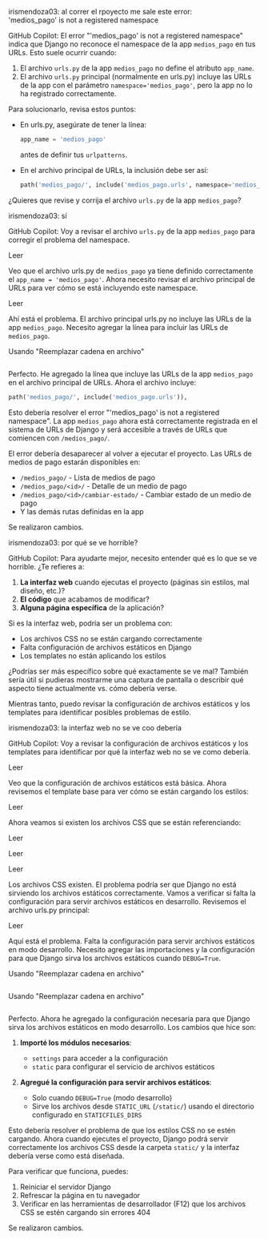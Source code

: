 irismendoza03: al correr el rpoyecto me sale este error: 	
'medios_pago' is not a registered namespace

GitHub Copilot: El error "'medios_pago' is not a registered namespace" indica que Django no reconoce el namespace de la app `medios_pago` en tus URLs. Esto suele ocurrir cuando:

1. El archivo `urls.py` de la app `medios_pago` no define el atributo `app_name`.
2. El archivo `urls.py` principal (normalmente en urls.py) incluye las URLs de la app con el parámetro `namespace='medios_pago'`, pero la app no lo ha registrado correctamente.

Para solucionarlo, revisa estos puntos:

- En urls.py, asegúrate de tener la línea:
  ```python
  app_name = 'medios_pago'
  ```
  antes de definir tus `urlpatterns`.

- En el archivo principal de URLs, la inclusión debe ser así:
  ```python
  path('medios_pago/', include('medios_pago.urls', namespace='medios_pago'))
  ```

¿Quieres que revise y corrija el archivo `urls.py` de la app `medios_pago`?

irismendoza03: sí

GitHub Copilot: Voy a revisar el archivo `urls.py` de la app `medios_pago` para corregir el problema del namespace. 

Leer [](file:///home/Iris/Escritorio/ProyectoIS2/proyectoIS/proyecto/medios_pago/urls.py)

Veo que el archivo urls.py de `medios_pago` ya tiene definido correctamente el `app_name = 'medios_pago'`. Ahora necesito revisar el archivo principal de URLs para ver cómo se está incluyendo este namespace. 

Leer [](file:///home/Iris/Escritorio/ProyectoIS2/proyectoIS/proyecto/proyecto/urls.py)

Ahí está el problema. El archivo principal urls.py no incluye las URLs de la app `medios_pago`. Necesito agregar la línea para incluir las URLs de `medios_pago`. 

Usando "Reemplazar cadena en archivo"


```

```
Perfecto. He agregado la línea que incluye las URLs de la app `medios_pago` en el archivo principal de URLs. Ahora el archivo incluye:

```python
path('medios_pago/', include('medios_pago.urls')),
```

Esto debería resolver el error "'medios_pago' is not a registered namespace". La app `medios_pago` ahora está correctamente registrada en el sistema de URLs de Django y será accesible a través de URLs que comiencen con `/medios_pago/`.

El error debería desaparecer al volver a ejecutar el proyecto. Las URLs de medios de pago estarán disponibles en:
- `/medios_pago/` - Lista de medios de pago
- `/medios_pago/<id>/` - Detalle de un medio de pago
- `/medios_pago/<id>/cambiar-estado/` - Cambiar estado de un medio de pago
- Y las demás rutas definidas en la app

Se realizaron cambios.

irismendoza03: por qué se ve horrible?

GitHub Copilot: Para ayudarte mejor, necesito entender qué es lo que se ve horrible. ¿Te refieres a:

1. **La interfaz web** cuando ejecutas el proyecto (páginas sin estilos, mal diseño, etc.)?
2. **El código** que acabamos de modificar?
3. **Alguna página específica** de la aplicación?

Si es la interfaz web, podría ser un problema con:
- Los archivos CSS no se están cargando correctamente
- Falta configuración de archivos estáticos en Django
- Los templates no están aplicando los estilos

¿Podrías ser más específico sobre qué exactamente se ve mal? También sería útil si pudieras mostrarme una captura de pantalla o describir qué aspecto tiene actualmente vs. cómo debería verse.

Mientras tanto, puedo revisar la configuración de archivos estáticos y los templates para identificar posibles problemas de estilo.

irismendoza03: la interfaz web no se ve coo debería

GitHub Copilot: Voy a revisar la configuración de archivos estáticos y los templates para identificar por qué la interfaz web no se ve como debería. 

Leer [](file:///home/Iris/Escritorio/ProyectoIS2/proyectoIS/proyecto/proyecto/settings.py)

Veo que la configuración de archivos estáticos está básica. Ahora revisemos el template base para ver cómo se están cargando los estilos: 

Leer [](file:///home/Iris/Escritorio/ProyectoIS2/proyectoIS/proyecto/templates/base.html)

Ahora veamos si existen los archivos CSS que se están referenciando: 

Leer [](file:///home/Iris/Escritorio/ProyectoIS2/proyectoIS/proyecto/static)

Leer [](file:///home/Iris/Escritorio/ProyectoIS2/proyectoIS/proyecto/static/claro)

Leer [](file:///home/Iris/Escritorio/ProyectoIS2/proyectoIS/proyecto/static/oscuro)

Los archivos CSS existen. El problema podría ser que Django no está sirviendo los archivos estáticos correctamente. Vamos a verificar si falta la configuración para servir archivos estáticos en desarrollo. Revisemos el archivo urls.py principal: 

Leer [](file:///home/Iris/Escritorio/ProyectoIS2/proyectoIS/proyecto/proyecto/urls.py)

Aquí está el problema. Falta la configuración para servir archivos estáticos en modo desarrollo. Necesito agregar las importaciones y la configuración para que Django sirva los archivos estáticos cuando `DEBUG=True`. 

Usando "Reemplazar cadena en archivo"


```

```


Usando "Reemplazar cadena en archivo"


```

```
Perfecto. Ahora he agregado la configuración necesaria para que Django sirva los archivos estáticos en modo desarrollo. Los cambios que hice son:

1. **Importé los módulos necesarios**:
   - `settings` para acceder a la configuración
   - `static` para configurar el servicio de archivos estáticos

2. **Agregué la configuración para servir archivos estáticos**:
   - Solo cuando `DEBUG=True` (modo desarrollo)
   - Sirve los archivos desde `STATIC_URL` (`/static/`) usando el directorio configurado en `STATICFILES_DIRS`

Esto debería resolver el problema de que los estilos CSS no se estén cargando. Ahora cuando ejecutes el proyecto, Django podrá servir correctamente los archivos CSS desde la carpeta `static/` y la interfaz debería verse como está diseñada.

Para verificar que funciona, puedes:
1. Reiniciar el servidor Django
2. Refrescar la página en tu navegador
3. Verificar en las herramientas de desarrollador (F12) que los archivos CSS se estén cargando sin errores 404

Se realizaron cambios.